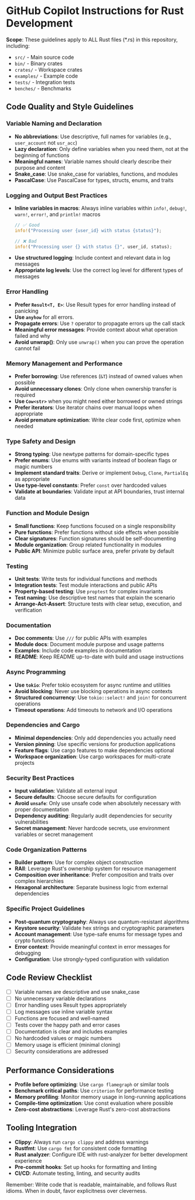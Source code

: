 # GitHub Copilot Instructions for Rust Development

**Scope**: These guidelines apply to ALL Rust files (*.rs) in this repository, including:
- `src/` - Main source code
- `bin/` - Binary crates
- `crates/` - Workspace crates
- `examples/` - Example code
- `tests/` - Integration tests
- `benches/` - Benchmarks

## Code Quality and Style Guidelines

### Variable Naming and Declaration
- **No abbreviations**: Use descriptive, full names for variables (e.g., `user_account` not `usr_acc`)
- **Lazy declaration**: Only define variables when you need them, not at the beginning of functions
- **Meaningful names**: Variable names should clearly describe their purpose and content
- **Snake_case**: Use snake_case for variables, functions, and modules
- **PascalCase**: Use PascalCase for types, structs, enums, and traits

### Logging and Output Best Practices
- **Inline variables in macros**: Always inline variables within `info!`, `debug!`, `warn!`, `error!`, and `println!` macros
  ```rust
  // ✅ Good
  info!("Processing user {user_id} with status {status}");
  
  // ❌ Bad
  info!("Processing user {} with status {}", user_id, status);
  ```
- **Use structured logging**: Include context and relevant data in log messages
- **Appropriate log levels**: Use the correct log level for different types of messages

### Error Handling
- **Prefer `Result<T, E>`**: Use Result types for error handling instead of panicking
- **Use `anyhow`** for all errors.
- **Propagate errors**: Use `?` operator to propagate errors up the call stack
- **Meaningful error messages**: Provide context about what operation failed and why
- **Avoid unwrap()**: Only use `unwrap()` when you can prove the operation cannot fail

### Memory Management and Performance
- **Prefer borrowing**: Use references (`&T`) instead of owned values when possible
- **Avoid unnecessary clones**: Only clone when ownership transfer is required
- **Use `Cow<str>`** when you might need either borrowed or owned strings
- **Prefer iterators**: Use iterator chains over manual loops when appropriate
- **Avoid premature optimization**: Write clear code first, optimize when needed

### Type Safety and Design
- **Strong typing**: Use newtype patterns for domain-specific types
- **Prefer enums**: Use enums with variants instead of boolean flags or magic numbers
- **Implement standard traits**: Derive or implement `Debug`, `Clone`, `PartialEq` as appropriate
- **Use type-level constants**: Prefer `const` over hardcoded values
- **Validate at boundaries**: Validate input at API boundaries, trust internal data

### Function and Module Design
- **Small functions**: Keep functions focused on a single responsibility
- **Pure functions**: Prefer functions without side effects when possible
- **Clear signatures**: Function signatures should be self-documenting
- **Module organization**: Group related functionality in modules
- **Public API**: Minimize public surface area, prefer private by default

### Testing
- **Unit tests**: Write tests for individual functions and methods
- **Integration tests**: Test module interactions and public APIs
- **Property-based testing**: Use `proptest` for complex invariants
- **Test naming**: Use descriptive test names that explain the scenario
- **Arrange-Act-Assert**: Structure tests with clear setup, execution, and verification

### Documentation
- **Doc comments**: Use `///` for public APIs with examples
- **Module docs**: Document module purpose and usage patterns
- **Examples**: Include code examples in documentation
- **README**: Keep README up-to-date with build and usage instructions

### Async Programming
- **Use `tokio`**: Prefer tokio ecosystem for async runtime and utilities
- **Avoid blocking**: Never use blocking operations in async contexts
- **Structured concurrency**: Use `tokio::select!` and `join!` for concurrent operations
- **Timeout operations**: Add timeouts to network and I/O operations

### Dependencies and Cargo
- **Minimal dependencies**: Only add dependencies you actually need
- **Version pinning**: Use specific versions for production applications
- **Feature flags**: Use cargo features to make dependencies optional
- **Workspace organization**: Use cargo workspaces for multi-crate projects

### Security Best Practices
- **Input validation**: Validate all external input
- **Secure defaults**: Choose secure defaults for configuration
- **Avoid `unsafe`**: Only use unsafe code when absolutely necessary with proper documentation
- **Dependency auditing**: Regularly audit dependencies for security vulnerabilities
- **Secret management**: Never hardcode secrets, use environment variables or secret management

### Code Organization Patterns
- **Builder pattern**: Use for complex object construction
- **RAII**: Leverage Rust's ownership system for resource management
- **Composition over inheritance**: Prefer composition and traits over complex hierarchies
- **Hexagonal architecture**: Separate business logic from external dependencies

### Specific Project Guidelines
- **Post-quantum cryptography**: Always use quantum-resistant algorithms
- **Keystore security**: Validate hex strings and cryptographic parameters
- **Account management**: Use type-safe enums for message types and crypto functions
- **Error context**: Provide meaningful context in error messages for debugging
- **Configuration**: Use strongly-typed configuration with validation

## Code Review Checklist
- [ ] Variable names are descriptive and use snake_case
- [ ] No unnecessary variable declarations
- [ ] Error handling uses Result types appropriately
- [ ] Log messages use inline variable syntax
- [ ] Functions are focused and well-named
- [ ] Tests cover the happy path and error cases
- [ ] Documentation is clear and includes examples
- [ ] No hardcoded values or magic numbers
- [ ] Memory usage is efficient (minimal cloning)
- [ ] Security considerations are addressed

## Performance Considerations
- **Profile before optimizing**: Use `cargo flamegraph` or similar tools
- **Benchmark critical paths**: Use `criterion` for performance testing
- **Memory profiling**: Monitor memory usage in long-running applications
- **Compile-time optimization**: Use const evaluation where possible
- **Zero-cost abstractions**: Leverage Rust's zero-cost abstractions

## Tooling Integration
- **Clippy**: Always run `cargo clippy` and address warnings
- **Rustfmt**: Use `cargo fmt` for consistent code formatting
- **Rust analyzer**: Configure IDE with rust-analyzer for better development experience
- **Pre-commit hooks**: Set up hooks for formatting and linting
- **CI/CD**: Automate testing, linting, and security audits

Remember: Write code that is readable, maintainable, and follows Rust idioms. When in doubt, favor explicitness over cleverness.
